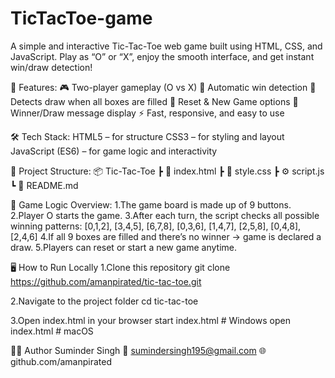 # TicTacToe-game
A simple and interactive Tic-Tac-Toe web game built using HTML, CSS, and JavaScript.
Play as “O” or “X”, enjoy the smooth interface, and get instant win/draw detection!

🚀 Features:
🎮 Two-player gameplay (O vs X)
🧠 Automatic win detection
🤝 Detects draw when all boxes are filled
🔄 Reset & New Game options
💬 Winner/Draw message display
⚡ Fast, responsive, and easy to use

🛠️ Tech Stack:
HTML5 – for structure
CSS3 – for styling and layout
JavaScript (ES6) – for game logic and interactivity

📂 Project Structure:
📦 Tic-Tac-Toe
 ┣ 📜 index.html
 ┣ 🎨 style.css
 ┣ ⚙️ script.js
 ┗ 📘 README.md

🧠 Game Logic Overview:
   1.The game board is made up of 9 buttons.
   2.Player O starts the game.
   3.After each turn, the script checks all possible winning patterns:
          [0,1,2], [3,4,5], [6,7,8],
          [0,3,6], [1,4,7], [2,5,8],
          [0,4,8], [2,4,6]
   4.If all 9 boxes are filled and there’s no winner → game is declared a draw.
   5.Players can reset or start a new game anytime.

🖥️ How to Run Locally
1.Clone this repository
git clone https://github.com/amanpirated/tic-tac-toe.git

2.Navigate to the project folder
cd tic-tac-toe

3.Open index.html in your browser
start index.html   # Windows
open index.html    # macOS

🧑‍💻 Author
Suminder Singh
📧 sumindersingh195@gmail.com
🌐 github.com/amanpirated
